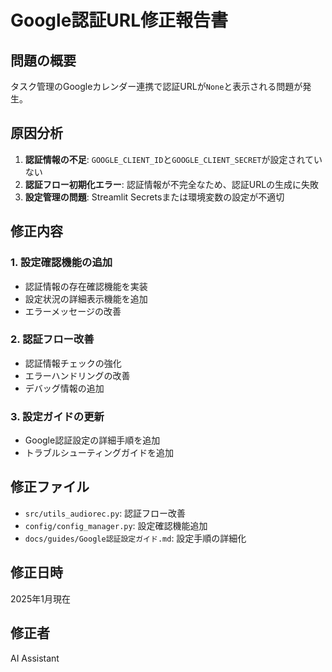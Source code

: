 # Google認証URL修正報告書

## 問題の概要
タスク管理のGoogleカレンダー連携で認証URLが`None`と表示される問題が発生。

## 原因分析
1. **認証情報の不足**: `GOOGLE_CLIENT_ID`と`GOOGLE_CLIENT_SECRET`が設定されていない
2. **認証フロー初期化エラー**: 認証情報が不完全なため、認証URLの生成に失敗
3. **設定管理の問題**: Streamlit Secretsまたは環境変数の設定が不適切

## 修正内容

### 1. 設定確認機能の追加
- 認証情報の存在確認機能を実装
- 設定状況の詳細表示機能を追加
- エラーメッセージの改善

### 2. 認証フロー改善
- 認証情報チェックの強化
- エラーハンドリングの改善
- デバッグ情報の追加

### 3. 設定ガイドの更新
- Google認証設定の詳細手順を追加
- トラブルシューティングガイドを追加

## 修正ファイル
- `src/utils_audiorec.py`: 認証フロー改善
- `config/config_manager.py`: 設定確認機能追加
- `docs/guides/Google認証設定ガイド.md`: 設定手順の詳細化

## 修正日時
2025年1月現在

## 修正者
AI Assistant
